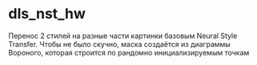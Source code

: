 # dls_nst_hw

Перенос 2 стилей на разные части картинки базовым Neural Style Transfer.
Чтобы не было скучно, маска создаётся из диаграммы Вороного, которая строится по рандомно инициализируемым точкам
